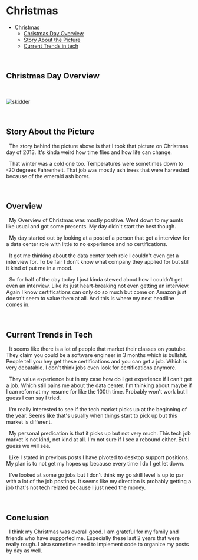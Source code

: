 # Christmas

<!--toc:start-->
- [Christmas](#christmas)
  - [Christmas Day Overview](#christmas-day-overview)
  - [Story About the Picture](#story-about-the-picture)
  - [Current Trends in tech](#current-trends-in-tech)
<!--toc:end-->

&nbsp;

## Christmas Day Overview

&nbsp;

![skidder](https://scontent.fabe1-1.fna.fbcdn.net/v/t39.30808-6/468563593_10161509131138860_1252114728139041799_n.jpg?_nc_cat=108&ccb=1-7&_nc_sid=aa7094&_nc_ohc=dX39jpGBjVkQ7kNvgF5x4n7&_nc_zt=23&_nc_ht=scontent.fabe1-1.fna&_nc_gid=A5YsqgsI7LZSbhu7gnQogWZ&oh=00_AYAKdHswgX8pUSCV8cAq04CMvmj9LCKaqUWaQqNjmNP8PA&oe=6772BB06)

&nbsp;

## Story About the Picture

&nbsp;
The story behind the picture above is that I took that picture on Christmas day of 2013. It's kinda weird how time flies and how life can change.

&nbsp;
That winter was a cold one too. Temperatures were sometimes down to -20 degrees Fahrenheit. That job was mostly ash trees that were harvested because of the emerald ash borer.  

&nbsp;

## Overview

&nbsp;
My Overview of Christmas was mostly positive. Went down to my aunts like usual and got some presents. My day didn't start the best though.

&nbsp;
My day started out by looking at a post of a person that got a interview for a data center role with little to no experience and no certifications.

&nbsp;
It got me thinking about the data center tech role I couldn't even get a interview for. To be fair I don't know what company they applied for but still it kind of put me in a mood.

&nbsp;
So for half of the day today I just kinda stewed about how I couldn't get even an interview. Like its just heart-breaking not even getting an interview. Again I know certifications can only do so much but come on Amazon just doesn't seem to value them at all. And this is where my next headline comes in.

&nbsp;

## Current Trends in Tech

&nbsp;
It seems like there is a lot of people that market their classes on youtube. They claim you could be a software engineer in 3 months which is bullshit. People tell you hey get these certifications and you can get a job. Which is very debatable. I don't think jobs even look for certifications anymore.

&nbsp;
They value experience but in my case how do I get experience if I can't get a job. Which still pains me about the data center. I'm thinking about maybe if I can reformat my resume for like the 100th time. Probably won't work but I guess I can say I tried.

&nbsp;
I'm really interested to see if the tech market picks up at the beginning of the year. Seems like that's usually when things start to pick up but this market is different.

&nbsp;
My personal predication is that it picks up but not very much. This tech job market is not kind, not kind at all. I'm not sure if I see a rebound either. But I guess we will see.

&nbsp;
Like I stated in previous posts I have pivoted to desktop support positions. My plan is to not get my hopes up because every time I do I get let down.

&nbsp;
I've looked at some go jobs but I don't think my go skill level is up to par with a lot of the job postings. It seems like my direction is probably getting a job that's not tech related because I just need the money.

&nbsp;

## Conclusion

&nbsp;
I think my Christmas was overall good. I am grateful for my family and friends who have supported me. Especially these last 2 years that were really rough. I also sometime need to implement code to organize my posts by day as well.
